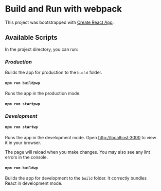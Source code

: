 # Build and Run with webpack

This project was bootstrapped with [Create React App](https://github.com/facebook/create-react-app).

## Available Scripts

In the project directory, you can run:

### **_Production_**

Builds the app for production to the `build` folder.
#### `npm run buildpwp`

Runs the app in the production mode.
#### `npm run startpwp`

### **_Development_**

#### `npm run startwp`

Runs the app in the development mode.
Open [http://localhost:3000](http://localhost:3000) to view it in your browser.

The page will reload when you make changes.
You may also see any lint errors in the console.

#### `npm run buildwp`

Builds the app for development to the `build` folder.
It correctly bundles React in development mode.
